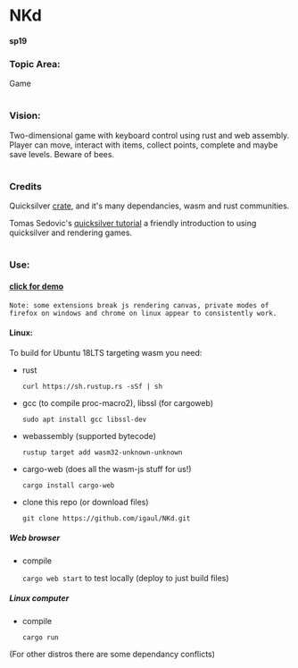 # NKd
#### sp19


### Topic Area:
Game
#
### Vision:
Two-dimensional game with keyboard control using rust and web assembly. Player can move, interact with items, collect points, complete and maybe save levels. Beware of bees.
#
### Credits
Quicksilver [crate](https://crates.io/crates/quicksilver), and it's many dependancies, wasm and rust communities. 

Tomas Sedovic's [quicksilver tutorial](https://github.com/tomassedovic/quicksilver-roguelike)
a friendly introduction to using quicksilver and rendering games. 


#
### Use:


#### [click for demo](https://igaul.github.io/NKd)
    Note: some extensions break js rendering canvas, private modes of firefox on windows and chrome on linux appear to consistently work. 


#### Linux:
To build for Ubuntu 18LTS targeting wasm you need:

* rust

    `curl https://sh.rustup.rs -sSf | sh`
*  gcc (to compile proc-macro2), libssl (for cargoweb) 

    `sudo apt install gcc libssl-dev `
* webassembly (supported bytecode)

    `rustup target add wasm32-unknown-unknown`
* cargo-web (does all the wasm-js stuff for us!)

    `cargo install cargo-web`
* clone this repo (or download files)

    `git clone https://github.com/igaul/NKd.git`


##### Web browser


* compile

    `cargo web start` to test locally (deploy to just build files)


##### Linux computer

* compile

    `cargo run`
    

(For other distros there are some dependancy conflicts)
